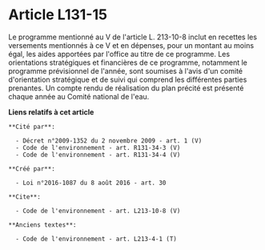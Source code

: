 # Article L131-15

Le programme mentionné au V de l'article L. 213-10-8 inclut en recettes les versements mentionnés à ce V et en dépenses, pour
un montant au moins égal, les aides apportées par l'office au titre de ce programme. Les orientations stratégiques et
financières de ce programme, notamment le programme prévisionnel de l'année, sont soumises à l'avis d'un comité d'orientation
stratégique et de suivi qui comprend les différentes parties prenantes. Un compte rendu de réalisation du plan précité est
présenté chaque année au Comité national de l'eau.

**Liens relatifs à cet article**

	**Cité par**:

	  - Décret n°2009-1352 du 2 novembre 2009 - art. 1 (V)
	  - Code de l'environnement - art. R131-34-3 (V)
	  - Code de l'environnement - art. R131-34-4 (V)

	**Créé par**:

	  - Loi n°2016-1087 du 8 août 2016 - art. 30

	**Cite**:

	  - Code de l'environnement - art. L213-10-8 (V)

	**Anciens textes**:

	  - Code de l'environnement - art. L213-4-1 (T)
